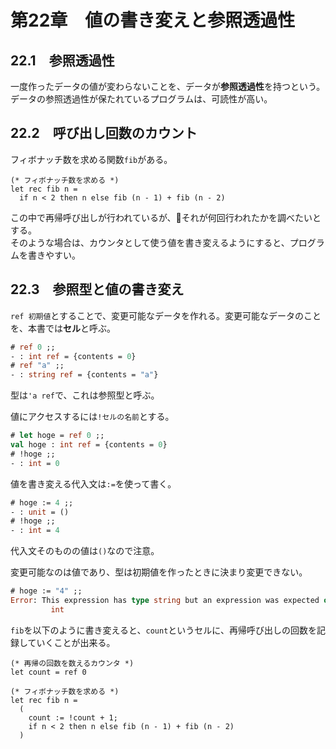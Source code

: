 # 第22章　値の書き変えと参照透過性

## 22.1　参照透過性

一度作ったデータの値が変わらないことを、データが**参照透過性**を持つという。  
データの参照透過性が保たれているプログラムは、可読性が高い。

## 22.2　呼び出し回数のカウント

フィボナッチ数を求める関数`fib`がある。

```
(* フィボナッチ数を求める *)
let rec fib n =
  if n < 2 then n else fib (n - 1) + fib (n - 2)
```

この中で再帰呼び出しが行われているが、それが何回行われたかを調べたいとする。  
そのような場合は、カウンタとして使う値を書き変えるようにすると、プログラムを書きやすい。

## 22.3　参照型と値の書き変え

`ref 初期値`とすることで、変更可能なデータを作れる。変更可能なデータのことを、本書では**セル**と呼ぶ。

```ocaml
# ref 0 ;;
- : int ref = {contents = 0}
# ref "a" ;;
- : string ref = {contents = "a"}
```

型は`'a ref`で、これは参照型と呼ぶ。

値にアクセスするには`!セルの名前`とする。

```ocaml
# let hoge = ref 0 ;;
val hoge : int ref = {contents = 0}
# !hoge ;;
- : int = 0
```

値を書き変える代入文は`:=`を使って書く。

```ocaml
# hoge := 4 ;;
- : unit = ()
# !hoge ;;
- : int = 4
```

代入文そのものの値は`()`なので注意。

変更可能なのは値であり、型は初期値を作ったときに決まり変更できない。

```ocaml
# hoge := "4" ;;
Error: This expression has type string but an expression was expected of type
         int
```

`fib`を以下のように書き変えると、`count`というセルに、再帰呼び出しの回数を記録していくことが出来る。

```
(* 再帰の回数を数えるカウンタ *)
let count = ref 0

(* フィボナッチ数を求める *)
let rec fib n =
  (
    count := !count + 1;
    if n < 2 then n else fib (n - 1) + fib (n - 2)
  )
```
